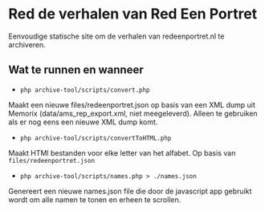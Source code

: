 # Red de verhalen van Red Een Portret

Eenvoudige statische site om de verhalen van redeenportret.nl te archiveren. 

## Wat te runnen en wanneer

* `php archive-tool/scripts/convert.php` 

Maakt een nieuwe files/redeenportret.json op basis van een XML dump uit Memorix (data/ams_rep_export.xml, niet meegeleverd). 
Alleen te gebruiken als er nog eens een nieuwe XML dump komt.


* `php archive-tool/scripts/convertToHTML.php` 

Maakt HTMl bestanden voor elke letter van het alfabet. Op basis van `files/redeenportret.json`

* `php archive-tool/scripts/names.php > ./names.json`

Genereert een nieuwe names.json file die door de javascript app gebruikt wordt om alle namen te tonen en erheen te scrollen.

